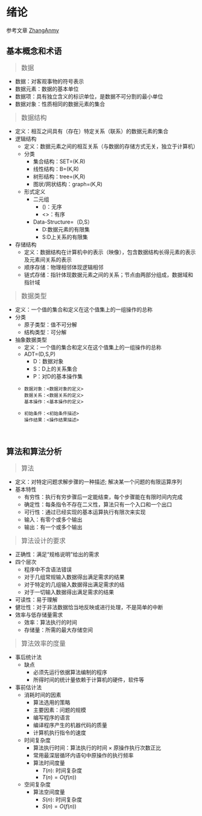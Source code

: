 # **绪论**

参考文章 [ZhangAnmy](https://blog.csdn.net/m0_37568814/article/details/81288756?)

## **基本概念和术语**
> <big> 数据 </big>
- 数据：对客观事物的符号表示
- 数据元素：数据的基本单位
- 数据项：具有独立含义的标识单位，是数据不可分割的最小单位
- 数据对象：性质相同的数据元素的集合

> <big> 数据结构 </big>
- 定义：相互之间具有（存在）特定关系（联系）的数据元素的集合
- 逻辑结构
  - 定义：数据元素之间的相互关系（与数据的存储方式无关，独立于计算机）
  - 分类
    - 集合结构：SET=(K.R)
    - 线性结构：B=(K,R)
    - 树形结构：tree=(K,R)
    - 图状/网状结构：graph=(K,R)
  - 形式定义
    - 二元组
      - ()：无序
      - <>：有序
    - Data-Structure=（D,S）
      - D:数据元素的有限集
      - S:D上关系的有限集
- 存储结构
  - 定义：数据结构在计算机中的表示（映像），包含数据结构长得元素的表示及元素间关系的表示
  - 顺序存储：物理相邻体现逻辑相邻
  - 链式存储：指针体现数据元素之间的关系；节点由两部分组成，数据域和指针域

> <big> 数据类型 </big>
- 定义：一个值的集合和定义在这个值集上的一组操作的总称
- 分类
  - 原子类型：值不可分解
  - 结构类型：可分解
- 抽象数据类型
  - 定义：一个值的集合和定义在这个值集上的一组操作的总称
  - ADT=(D,S,P)
    - D：数据对象
    - S：D上的关系集合
    - P：对D的基本操作集
  - ```ADT 抽象数据类型名 {
    数据对象：<数据对象的定义>
    数据关系：<数据关系的定义>
    基本操作：<基本操作的定义>
    ```
  - ```基本操作名（参数表）
    初始条件：<初始条件描述>
    操作结果：<操作结果描述>
    ```

<br>

## **算法和算法分析**
> <big>算法</big>
- 定义：对特定问题求解步骤的一种描述; 解决某一个问题的有限运算序列
- 基本特性
  - 有穷性：执行有穷步骤后一定能结束，每个步骤能在有限时间内完成
  - 确定性：每条指令不存在二义性，算法只有一个入口和一个出口
  - 可行性：通过已经实现的基本运算执行有限次来实现
  - 输入：有零个或多个输出
  - 输出：有一个或多个输出

> <big> 算法设计的要求 </big>
- 正确性：满足“规格说明”给出的需求
- 四个层次
  - 程序中不含语法错误
  - 对于几组常规输入数据得出满足需求的结果
  - 对于特定的几组输入数据得出满足需求的结
  - 对于一切输入数据得出满足需求的结果
- 可读性：易于理解
- 健壮性：对于非法数据恰当地反映或进行处理，不是简单的中断
- 效率与低存储量需求
  - 效率：算法执行的时间
  - 存储量：所需的最大存储空间

> <big> 算法效率的度量 </big>
- 事后统计法
  - 缺点
    - 必须先运行依据算法编制的程序
    - 所得时间的统计量依赖于计算机的硬件，软件等
- 事前估计法
  - 消耗时间的因素
    - 算法选用的策略
    - 主要因素：问题的规模
    - 编写程序的语言
    - 编译程序产生的机器代码的质量
    - 计算机执行指令的速度
  - 时间复杂度
    - 算法执行时间：算法执行的时间 &times; 原操作执行次数正比
    - 常用最深层循环内语句中原操作的执行频率
    - 算法时间度量
      - $T(n)$: 时间复杂度
      - $T(n)=O(f(n))$
  - 空间复杂度
    - 算法空间度量
      - $S(n)$: 时间复杂度
      - $S(n)=O(f(n))$
